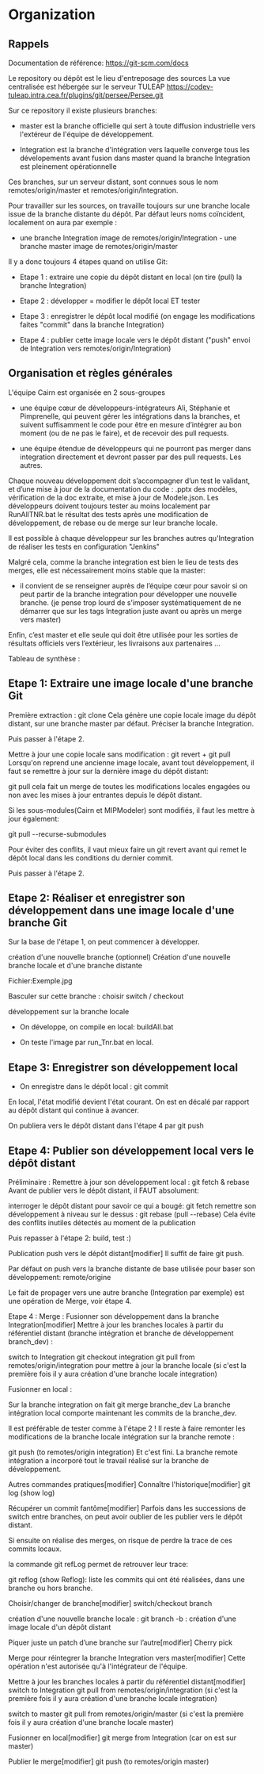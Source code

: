 # Organization

## Rappels
Documentation de référence: https://git-scm.com/docs

Le repository ou dépôt est le lieu d'entreposage des sources 
La vue centralisée est hébergée sur le serveur TULEAP https://codev-tuleap.intra.cea.fr/plugins/git/persee/Persee.git

Sur ce repository il existe plusieurs branches:

- master est la branche officielle qui sert à toute diffusion industrielle vers l'extéreur de l'équipe de développement.

- Integration est la branche d'intégration vers laquelle converge tous les dévelopements avant fusion dans master quand la branche Integration est pleinement opérationnelle


Ces branches, sur un serveur distant, sont connues sous le nom remotes/origin/master et remotes/origin/Integration.

Pour travailler sur les sources, on travaille toujours sur une branche locale issue de la branche distante du dépôt. 
Par défaut leurs noms coïncident, localement on aura par exemple :

- une branche Integration image de remotes/origin/Integration - une branche master image de remotes/origin/master

Il y a donc toujours 4 étapes quand on utilise Git: 
- Etape 1 : extraire une copie du dépôt distant en local (on tire (pull) la branche Integration)

- Etape 2 : développer = modifier le dépôt local ET tester

- Etape 3 : enregistrer le dépôt local modifié (on engage les modifications faites "commit" dans la branche Integration)

- Etape 4 : publier cette image locale vers le dépôt distant ("push" envoi de Integration vers remotes/origin/Integration)

## Organisation et règles générales
L'équipe Cairn est organisée en 2 sous-groupes
- une équipe cœur de développeurs-intégrateurs Ali, Stéphanie et Pimprenelle, qui peuvent gérer les intégrations dans la branches, et suivent suffisamment le code pour être en mesure d’intégrer au bon moment (ou de ne pas le faire), et de recevoir des pull requests.

- une équipe étendue de développeurs qui ne pourront pas merger dans integration directement et devront passer par des pull requests. Les autres.

Chaque nouveau développement doit s’accompagner d’un test le validant, et d’une mise à jour de la documentation du code :
.pptx des modèles, vérification de la doc extraite, et mise à jour de Modele.json.
Les développeurs doivent toujours tester au moins localement par RunAllTNR.bat 
le résultat des tests après une modification de développement, de rebase ou de merge sur leur branche locale.

Il est possible à chaque développeur sur les branches autres qu'Integration de réaliser les tests en configuration "Jenkins"

Malgré cela, comme la branche integration est bien le lieu de tests des merges, elle est nécessairement moins stable que la master:
- il convient de se renseigner auprès de l’équipe cœur pour savoir si on peut partir de la branche integration pour développer une nouvelle branche. (je pense trop lourd de s’imposer systématiquement de ne démarrer que sur les tags Integration juste avant ou après un merge vers master)

Enfin, c’est master et elle seule qui doit être utilisée pour les sorties de résultats officiels vers l’extérieur, les livraisons aux partenaires …

Tableau de synthèse :

## Etape 1: Extraire une image locale d'une branche Git
Première extraction : git clone
Cela génère une copie locale image du dépôt distant, sur une branche master par défaut. Préciser la branche Integration.

Puis passer à l'étape 2.

Mettre à jour une copie locale sans modification : git revert + git pull
Lorsqu'on reprend une ancienne image locale, avant tout développement, il faut se remettre à jour sur la dernière image du dépôt distant:

git pull
cela fait un merge de toutes les modifications locales engagées ou non avec les mises à jour entrantes depuis le dépôt distant.

Si les sous-modules(Cairn et MIPModeler) sont modifiés, il faut les mettre à jour également:

git pull --recurse-submodules

Pour éviter des conflits, il vaut mieux faire un git revert avant qui remet le dépôt local dans les conditions du dernier commit.

Puis passer à l'étape 2.

## Etape 2: Réaliser et enregistrer son développement dans une image locale d'une branche Git
Sur la base de l'étape 1, on peut commencer à développer.

création d'une nouvelle branche (optionnel)
Création d'une nouvelle branche locale et d'une branche distante

Fichier:Exemple.jpg

Basculer sur cette branche : choisir switch / checkout

développement sur la branche locale
- On développe, on compile en local: buildAll.bat

- On teste l'image par run_Tnr.bat en local.

## Etape 3: Enregistrer son développement local
- On enregistre dans le dépôt local : git commit

En local, l'état modifié devient l'état courant. On est en décalé par rapport au dépôt distant qui continue à avancer.

On publiera vers le dépôt distant dans l'étape 4 par git push

## Etape 4: Publier son développement local vers le dépôt distant
Préliminaire : Remettre à jour son développement local : git fetch & rebase
Avant de publier vers le dépôt distant, il FAUT absolument:

interroger le dépôt distant pour savoir ce qui a bougé: git fetch
remettre son développement à niveau sur le dessus : git rebase (pull --rebase)
Cela évite des conflits inutiles détectés au moment de la publication

Puis repasser à l'étape 2: build, test :)

Publication push vers le dépôt distant[modifier]
Il suffit de faire git push.

Par défaut on push vers la branche distante de base utilisée pour baser son développement: remote/origine

Le fait de propager vers une autre branche (Integration par exemple) est une opération de Merge, voir étape 4.

Etape 4 : Merge : Fusionner son développement dans la branche Integration[modifier]
Mettre à jour les branches locales à partir du référentiel distant (branche intégration et branche de développement branch_dev) :

switch to Integration git checkout integration
git pull from remotes/origin/integration pour mettre à jour la branche locale (si c'est la première fois il y aura création d'une branche locale integration)

Fusionner en local :

Sur la branche integration on fait git merge branche_dev
La branche intégration local comporte maintenant les commits de la branche_dev.

Il est préférable de tester comme à l'étape 2 !
Il reste à faire remonter les modifications de la branche locale intégration sur la branche remote :

git push (to remotes/origin integration)
Et c'est fini. La branche remote intégration a incorporé tout le travail réalisé sur la branche de développement.

Autres commandes pratiques[modifier]
Connaître l'historique[modifier]
git log (show log)

Récupérer un commit fantôme[modifier]
Parfois dans les successions de switch entre branches, on peut avoir oublier de les publier vers le dépôt distant.

Si ensuite on réalise des merges, on risque de perdre la trace de ces commits locaux.

la commande git refLog permet de retrouver leur trace:

git reflog (show Reflog): liste les commits qui ont été réalisées, dans une branche ou hors branche.

Choisir/changer de branche[modifier]
switch/checkout branch

création d'une nouvelle branche locale : git branch -b : création d'une image locale d'un dépôt distant

Piquer juste un patch d’une branche sur l’autre[modifier]
Cherry pick

Merge pour réintegrer la branche Integration vers master[modifier]
Cette opération n'est autorisée qu'à l'intégrateur de l'équipe.

Mettre à jour les branches locales à partir du référentiel distant[modifier]
switch to Integration git pull from remotes/origin/integration (si c'est la première fois il y aura création d'une branche locale integration)

switch to master git pull from remotes/origin/master (si c'est la première fois il y aura création d'une branche locale master)

Fusionner en local[modifier]
git merge from Integration (car on est sur master)

Publier le merge[modifier]
git push (to remotes/origin master)